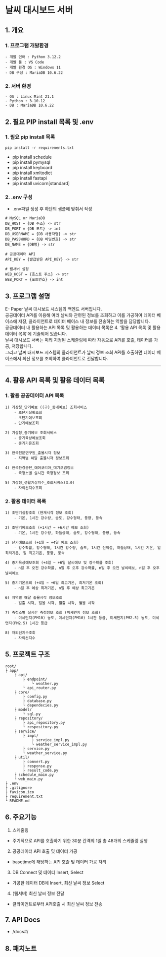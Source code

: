 # 날씨 대시보드 서버

## 1. 개요
### 1. 프로그램 개발환경
    - 개발 언어 : Python 3.12.2
    - 개발 툴 : VS Code
    - 개발 환경 OS : Windows 11
    - DB 구성 : MariaDB 10.6.22

### 2. 서버 환경
    - OS : Linux Mint 21.1
    - Python : 3.10.12
    - DB : MariaDB 10.6.22

## 2. 필요 PIP install 목록 및 .env
### 1. 필요 pip install 목록
```
pip install -r requirements.txt
```
- pip install schedule
- pip install pymysql
- pip install keyboard
- pip install xmltodict
- pip install fastapi
- pip install uvicorn[standard]

### 2. .env 구성
- .env파일 생성 후 하단의 샘플에 맞춰서 작성
```
# MySQL or MariaDB
DB_HOST = {DB 주소} -> str
DB_PORT = {DB 포트} -> int
DB_USERNAME = {DB 사용자명} -> str
DB_PASSWORD = {DB 비밀번호} -> str
DB_NAME = {DB명} -> str

# 공공데이터 API
API_KEY = {발급받은 API_KEY} -> str

# 웹서버 설정
WEB_HOST = {호스트 주소} -> str
WEB_PORT = {포트번호} -> int
```

## 3. 프로그램 설명
E- Paper 날씨 대시보드 시스템의 백엔드 서버입니다.   
공공데이터 API를 이용해 여러 날씨와 관련된 정보를 조회하고 이를 가공하여 데이터 베이스에 저장, 클라이언트로 데이터 베이스 내 정보를 전송하는 역할을 담당합니다.   
공공데이터 내 활용하는 API 목록 및 활용하는 데이터 목록은 4. '활용 API 목록 및 활용 데이터 목록'에 기술되어 있습니다.   
날씨 대시보드 서버는 미리 지정된 스케줄링에 따라 자동으로 API를 호출, 데이터를 가공, 저장합니다.   
그리고 날씨 대시보드 시스템의 클라이언트가 날씨 정보 조회 API를 호출하면 데이터 베이스에서 최신 정보를 조회하여 클라이언트로 전달합니다.   
<hr />

## 4. 활용 API 목록 및 활용 데이터 목록
### 1. 활용 공공데이터 API 목록
    1) 기상청_단기예보 ((구)_동네예보) 조회서비스
        - 초단기실황조회
        - 초단기예보조회
        - 단기예보조회

    2) 기상청_중기예보 조회서비스
        - 중기육상예보조회
        - 중기기온조회

    3) 한국천문연구원_출몰시각 정보
        - 지역별 해달 출몰시각 정보조회

    4) 한국환경공단_에어코리아_대기오염정보
        - 측정소별 실시간 측정정보 조회

    5) 기상청_생활기상지수_조회서비스(3.0)
        - 자외선지수조회

### 2. 활용 데이터 목록
    1) 초단기실황조회 (현재시각 정보 조회)
        - 기온, 1시간 강수량, 습도, 강수형태, 풍향, 풍속

    2) 초단기예보조회 (+1시간 ~ +6시간 예보 조회)
        - 기온, 1시간 강수량, 하늘상태, 습도, 강수형태, 풍향, 풍속

    3) 단기예보조회 (+1일 ~ +4일 예보 조회)
        - 강수확률, 강수형태, 1시간 강수량, 습도, 1시간 신적설, 하늘상태, 1시간 기온, 일 최저기온, 일 최고기온, 풍향, 풍속

    4) 중기육상예보조회 (+4일 ~ +6일 날씨예보 및 강수확률 조회)
        - n일 후 오전 강수확률, n일 후 오후 강수확률, n일 후 오전 날씨예보, n일 후 오후 날씨예보

    5) 중기기온조회 (+4일 ~ +6일 최고기온, 최저기온 조회)
        - n일 후 예상 최저기온, n일 후 예상 최고기온

    6) 지역별 해달 출몰시각 정보조회
        - 일출 시각, 일몰 시각, 월출 시각, 월몰 시각

    7) 측정소별 실시간 측정정보 조회 (미세먼지 정보 조회)
        - 미세먼지(PM10) 농도, 미세먼지(PM10) 1시간 등급, 미세먼지(PM2.5) 농도, 미세먼지(PM2.5) 1시간 등급

    8) 자외선지수조회
        - 자외선지수


## 5. 프로젝트 구조
```
root/
├ app/
    ├ api/
        ├ endpoint/
            └ weather.py
        └ api_router.py
    ├ core/
        ├ config.py
        ├ database.py
        └ dependecies.py
    ├ model/
        └ sql.py
    ├ repository/
        ├ api_repository.py
        └ respository.py
    ├ service/
        ├ impl/
            ├ service_impl.py
            └ weather_service_impl.py
        ├ service.py
        └ weather_service.py
    ├ util/
        ├ convert.py
        ├ response.py
        ├ result_code.py
    ├ schedule_main.py
    └ web_main.py
├ .env
├ .gitignore
├ favicon.ico
├ requirement.txt
└ README.md
```

## 6. 주요기능
1. 스케줄링
- 주기적으로 API를 호출하기 위한 30분 간격의 1일 총 48개의 스케줄링 실행
2. 공공데이터 API 호출 및 데이터 가공
- basetime에 해당하는 API 호출 및 데이터 가공 처리
3. DB Connect 및 데이터 Insert, Select
- 가공한 데이터 DB에 Insert, 최신 날씨 정보 Select
4. (웹서버) 최신 날씨 정보 전달
- 클라이언트로부터 API호출 시 최신 날씨 정보 전송

## 7. API Docs
- /docs#/

## 8. 패치노트